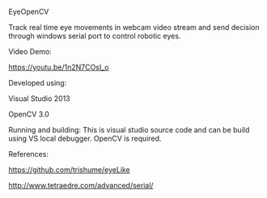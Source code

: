 EyeOpenCV

Track real time eye movements in webcam video stream and send decision through windows serial port to control robotic eyes.

Video Demo:

https://youtu.be/1n2N7COsI_o

Developed using:

Visual Studio 2013

OpenCV 3.0

Running and building:
This is visual studio source code and can be build using VS local debugger. OpenCV is required.

References:

https://github.com/trishume/eyeLike

http://www.tetraedre.com/advanced/serial/
